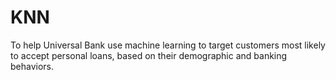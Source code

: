 # KNN
To help Universal Bank use machine learning to target customers most likely to accept personal loans, based on their demographic and banking behaviors.
